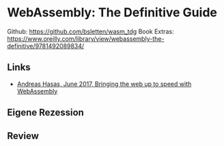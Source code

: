 # WebAssembly: The Definitive Guide

Github: https://github.com/bsletten/wasm_tdg
Book Extras: https://www.oreilly.com/library/view/webassembly-the-definitive/9781492089834/

## Links
* [Andreas Hasas, June 2017, Bringing the web up to speed with WebAssembly](https://dl.acm.org/doi/10.1145/3062341.3062363)

## Eigene Rezession

## Review

